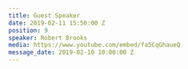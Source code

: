 ```yaml
---
title: Guest Speaker
date: 2019-02-11 15:50:00 Z
position: 9
speaker: Robert Brooks
media: https://www.youtube.com/embed/fa5CqGhaueQ
message_date: 2019-02-10 10:00:00 Z
---
```


